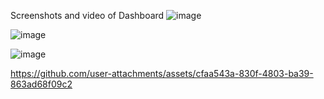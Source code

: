 Screenshots and video of Dashboard
![image](https://github.com/user-attachments/assets/9f949221-75b5-48eb-9fde-36ffd76dd6f7)

![image](https://github.com/user-attachments/assets/f466dcda-8072-46e6-973f-77c30bf80cad)

![image](https://github.com/user-attachments/assets/5fe575ee-8ddc-4134-8e69-6b9775869289)


https://github.com/user-attachments/assets/cfaa543a-830f-4803-ba39-863ad68f09c2

